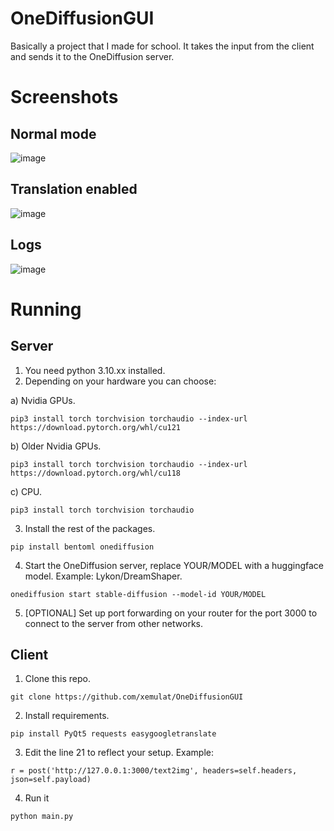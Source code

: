 # OneDiffusionGUI
Basically a project that I made for school.
It takes the input from the client and sends it to the OneDiffusion server.

# Screenshots
## Normal mode
![image](https://github.com/xemulat/OneDiffusionGUI/assets/98595166/6e046983-004a-4147-942e-88aafacdb51c)

## Translation enabled
![image](https://github.com/xemulat/OneDiffusionGUI/assets/98595166/ab817ef7-f31d-48d0-bffd-dcb69fdae80b)

## Logs
![image](https://github.com/xemulat/OneDiffusionGUI/assets/98595166/4649a60e-c5a2-4514-9443-2c03fd0dc4ac)

# Running
## Server
1. You need python 3.10.xx installed.
2. Depending on your hardware you can choose:

a) Nvidia GPUs.
```
pip3 install torch torchvision torchaudio --index-url https://download.pytorch.org/whl/cu121
```
b) Older Nvidia GPUs.
```
pip3 install torch torchvision torchaudio --index-url https://download.pytorch.org/whl/cu118
```
c) CPU.
```
pip3 install torch torchvision torchaudio
```
3. Install the rest of the packages.
```
pip install bentoml onediffusion
```
4. Start the OneDiffusion server, replace YOUR/MODEL with a huggingface model. Example: Lykon/DreamShaper.
```
onediffusion start stable-diffusion --model-id YOUR/MODEL
```
5. [OPTIONAL] Set up port forwarding on your router for the port 3000 to connect to the server from other networks.

## Client
1. Clone this repo.
```
git clone https://github.com/xemulat/OneDiffusionGUI
```
2. Install requirements.
```
pip install PyQt5 requests easygoogletranslate
```
3. Edit the line 21 to reflect your setup. Example:
```
r = post('http://127.0.0.1:3000/text2img', headers=self.headers, json=self.payload)
```
4. Run it
```
python main.py
```
